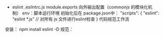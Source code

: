 
- eslint
.eslintrc.js
    module.exports 向外输出配置（commonjs 的模块化机制）
    env：脚本运行环境
初始化后在 package.json中：
"scripts": {
    "eslint": "eslint *.js"  // 对所有 js 文件进行eslint检查
  }
代码规范工作流

安装：
    npm install eslint -D
规范：
    